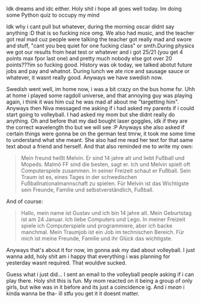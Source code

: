 Idk dreams and idc either. Holy shit i hope all goes well today. Im doing some Python quiz to occupy my mind

Idk why i cant pull but whatever, during the morning oscar didnt say anything :D that is so fucking nice omg. We also had music, and the teacher got real mad cuz people were talking the teacher got really mad and swore and stuff, "cant you beq quiet for one fucking class" or smth.During physics we got our results from heat test or whatever and i got 25/21 (you get 4 points max fpor last one) and pretty much nobody else got over 20 points???im so fucking good. History was ok today, we talked abotut future jobs and pay and whatnot. During lunch we ate rice and sausage sauce or whatever, it wasnt really good. Anyways we have swedish now.

Swedish went well, im home now, i was a bit crazy on the bus home fsr.
Uhh at home i played some ragdoll universe, and that annoying guy was playing again, i think it was him cuz he was mad af about me "targetting him". Anyways then Niva messaged me asking if i had asked my parents if i could start going to volleyball. I had asked my mom but she didnt really do anything. Oh and before that my dad bought laser goggles, idk if they are the correct wavelength tho but we will see :P
Anyways she also asked if certain things were gonna be on the german test tmrw, it took me some time to understand what she meant. She also had me read her text for that same text about a friend and herself. And that also reminded me to write my own:

> Mein freund heißt Melvin. Er sind 14 jahre alt und liebt Fußball und Mopeds. Malmö FF sind die besten, sagt er. Ich und Melvin spielt oft Computerspiele zusammen. In seiner Freizeit schaut er Fußball. Sein Traum ist es, eines Tages in der schwedischen Fußballnationalmannschaft zu spielen. Für Melvin ist das Wichtigste sein Freunde, Familie und selbstverständlich, Fußball.

And of course:

>Hallo, mein name ist Gustav und ich bin 14 jahre alt. Mein Geburtstag ist am 24 Januar. Ich liebe Computers und Lego. In meiner Freizeit spiele ich Computerspiele und programmiere, aber ich backe manchmal. Mein Traumjob ist ein Job im technischen Bereich. Für mich ist meine Freunde, Familie und ihr Glück das wichtigste.

Anyways that's about it for now, im gonna ask my dad about volleyball.
I just wanna add, holy shit am i happy that everything i was planning for yesterday wasnt required. That wouldve sucked.

Guess what i just did... I sent an email to the volleyball people asking if i can play there. Holy shit this is fun. My mom reacted on it being a group of only girls, but wike was in it before and its just a coincidence ig. And *i mean* i kinda wanna be tha- ill stfu you get it it doesnt matter.